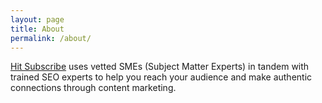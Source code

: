 ```yaml
---
layout: page
title: About
permalink: /about/
---
```


[Hit Subscribe](https://www.hitsubscribe.com/) uses vetted SMEs (Subject Matter Experts) in tandem with trained SEO experts to help you reach your audience and make authentic connections through content marketing.
